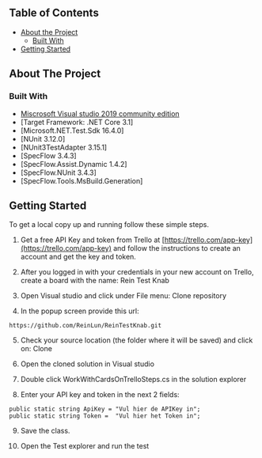 <!--
*** Thanks for checking out this testproject
-->

<!-- TABLE OF CONTENTS -->
## Table of Contents

* [About the Project](#about-the-project)
  * [Built With](#built-with)
* [Getting Started](#getting-started)


<!-- ABOUT THE PROJECT -->
## About The Project

### Built With
* [Miscrosoft Visual studio 2019 community edition](https://visualstudio.microsoft.com/vs/community/)
* [Target Framework: .NET Core 3.1]
* [Microsoft.NET.Test.Sdk 16.4.0]
* [NUnit 3.12.0]
* [NUnit3TestAdapter 3.15.1]
* [SpecFlow 3.4.3]
* [SpecFlow.Assist.Dynamic 1.4.2]
* [SpecFlow.NUnit 3.4.3]
* [SpecFlow.Tools.MsBuild.Generation]


<!-- GETTING STARTED -->
## Getting Started

To get a local copy up and running follow these simple steps.

1. Get a free API Key and token from Trello at [https://trello.com/app-key](https://trello.com/app-key)
and follow the instructions to create an account and get the key and token.

2. After you logged in with your credentials in your new account on Trello, create a board with the name: Rein Test Knab 

3. Open Visual studio and click under File menu: Clone repository

4. In the popup screen provide this url:
```
https://github.com/ReinLun/ReinTestKnab.git
```
5. Check your source location (the folder where it will be saved) and click on: Clone

6. Open the cloned solution in Visual studio

7. Double click WorkWithCardsOnTrelloSteps.cs in the solution explorer

8. Enter your API key and token in the next 2 fields:
```
public static string ApiKey = "Vul hier de APIKey in";
public static string Token =  "Vul hier het Token in";

```

9. Save the class.

10. Open the Test explorer and run the test

